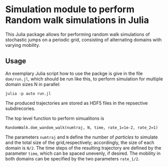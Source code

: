 # Simulation module to perform Random walk simulations in Julia

This Julia package allows for performing random walk simulations of 
stochastic jumps on a periodic grid, consisting of alternating domains with
varying mobility.

## Usage

An exemplary Julia script how to use the packge is give in the file 
`dom/run.jl`, which should be run like this, to perform simulation for
multiple domain sizes N in parallel:
    
    julia -p auto run.jl

The produced trajectories are stored as HDF5 files in the repsective subdirecories.

The top level function to perform simualitons is 

    RandomWalk.dom_wandom_walk(numtraj, N, time, rate_1=1e-2, rate_2=1)
    
The parameters `numtraj` and `N` define the number of *particles* to simulate
and the total size of the grid,respectively; accordingly, the size of each domain is `N/2`.
The time steps of the resulting trajectory are defined by the parameter `time`,
which can be spaced unevenly, if desired. 
The mobility in both domains can be specified by the two parameters `rate_1/2`.
